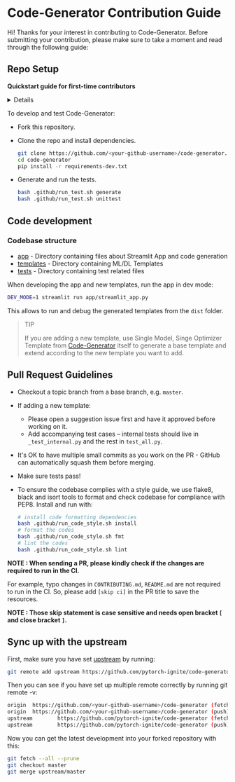 # Code-Generator Contribution Guide

Hi! Thanks for your interest in contributing to Code-Generator.
Before submitting your contribution, please make sure to take a moment and read through the following guide:

## Repo Setup

**Quickstart guide for first-time contributors**

<details>

- Install [miniconda](https://docs.conda.io/projects/continuumio-conda/en/latest/user-guide/install/index.html) for your system.

- Create an isolated conda environment for Code-Generator:

  ```sh
  conda create -n code-generator-dev python=3.8
  ```

- Activate the newly created environment:

  ```sh
  conda activate code-generator-dev
  ```

- When developing please take care of preserving `.gitignore` file and make use of `.git/info/exclude` to exclude custom files like: `.idea`, `.vscode` etc.

- Please refer to [github first contributions guidelines](https://github.com/firstcontributions/first-contributions) and don't hesitate to ask the pytorch-ignite community in case of any doubt.

</details>

To develop and test Code-Generator:

- Fork this repository.

- Clone the repo and install dependencies.

  ```sh
  git clone https://github.com/<your-github-username>/code-generator.git
  cd code-generator
  pip install -r requirements-dev.txt
  ```

- Generate and run the tests.
  ```sh
  bash .github/run_test.sh generate
  bash .github/run_test.sh unittest
  ```

## Code development

### Codebase structure

- [app](https://github.com/pytorch-ignite/code-generator/tree/master/app) - Directory containing files about Streamlit App and code generation
- [templates](https://github.com/pytorch-ignite/code-generator/tree/master/templates) - Directory containing ML/DL Templates
- [tests](https://github.com/pytorch-ignite/code-generator/tree/master/tests) - Directory containing test related files

When developing the app and new templates, run the app in dev mode:

```sh
DEV_MODE=1 streamlit run app/streamlit_app.py
```

This allows to run and debug the generated templates from the `dist` folder.

> TIP
>
> If you are adding a new template, use Single Model, Singe Optimizer Template from
> [Code-Generator](https://share.streamlit.io/pytorch-ignite/code-generator) itself
> to generate a base template and extend according to the new template you want to add.

## Pull Request Guidelines

- Checkout a topic branch from a base branch, e.g. `master`.

- If adding a new template:

  - Please open a suggestion issue first and have it approved before working on it.
  - Add accompanying test cases – internal tests should live in `_test_internal.py` and the rest in `test_all.py`.

- It's OK to have multiple small commits as you work on the PR - GitHub can automatically squash them before merging.

- Make sure tests pass!

- To ensure the codebase complies with a style guide, we use flake8, black and isort tools to format and check codebase for compliance with PEP8. Install and run with:

  ```sh
  # install code formatting dependencies
  bash .github/run_code_style.sh install
  # format the codes
  bash .github/run_code_style.sh fmt
  # lint the codes
  bash .github/run_code_style.sh lint
  ```

**NOTE : When sending a PR, please kindly check if the changes are required to run in the CI.**

For example, typo changes in `CONTRIBUTING.md`, `README.md` are not required to run in the CI. So, please add `[skip ci]` in the PR title to save the resources.

**NOTE : Those skip statement is case sensitive and needs open bracket `[` and close bracket `]`.**

## Sync up with the upstream

First, make sure you have set [upstream](https://docs.github.com/en/github/collaborating-with-issues-and-pull-requests/configuring-a-remote-for-a-fork) by running:

```sh
git remote add upstream https://github.com/pytorch-ignite/code-generator
```

Then you can see if you have set up multiple remote correctly by running git remote -v:

```sh
origin  https://github.com/<your-github-username>/code-generator (fetch)
origin  https://github.com/<your-github-username>/code-generator (push)
upstream        https://github.com/pytorch-ignite/code-generator (fetch)
upstream        https://github.com/pytorch-ignite/code-generator (push)
```

Now you can get the latest development into your forked repository with this:

```sh
git fetch --all --prune
git checkout master
git merge upstream/master
```
